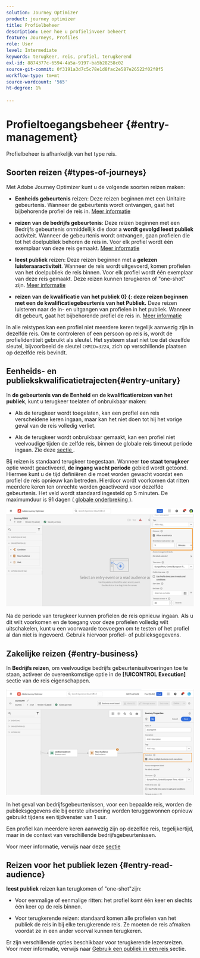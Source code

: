 ```yaml
---
solution: Journey Optimizer
product: journey optimizer
title: Profielbeheer
description: Leer hoe u profielinvoer beheert
feature: Journeys, Profiles
role: User
level: Intermediate
keywords: terugkeer, reis, profiel, terugkerend
exl-id: 8874377c-6594-4a5a-9197-ba5b28258c02
source-git-commit: 0f3191a3d7c5c78e1d8fac2e587e26522f02f8f5
workflow-type: tm+mt
source-wordcount: '565'
ht-degree: 1%

---
```



# Profieltoegangsbeheer {#entry-management}

Profielbeheer is afhankelijk van het type reis.

## Soorten reizen {#types-of-journeys}

Met Adobe Journey Optimizer kunt u de volgende soorten reizen maken:

* **Eenheids gebeurtenis** reizen: Deze reizen beginnen met een Unitaire gebeurtenis. Wanneer de gebeurtenis wordt ontvangen, gaat het bijbehorende profiel de reis in. [Meer informatie](#entry-unitary)

* **reizen van de bedrijfs gebeurtenis**: Deze reizen beginnen met een Bedrijfs gebeurtenis onmiddellijk die door a **wordt gevolgd leest publiek** activiteit. Wanneer de gebeurtenis wordt ontvangen, gaan profielen die tot het doelpubliek behoren de reis in. Voor elk profiel wordt één exemplaar van deze reis gemaakt. [Meer informatie](#entry-business)

* **leest publiek** reizen: Deze reizen beginnen met a **gelezen luisteraaractiviteit**. Wanneer de reis wordt uitgevoerd, komen profielen van het doelpubliek de reis binnen. Voor elk profiel wordt één exemplaar van deze reis gemaakt. Deze reizen kunnen terugkeren of &quot;one-shot&quot; zijn. [Meer informatie](#entry-read-audience)

* **reizen van de kwalificatie van het publiek 0&rbrace; &lbrace;: deze reizen beginnen met een de kwalificatiegebeurtenis van het Publiek.** Deze reizen luisteren naar de in- en uitgangen van profielen in het publiek. Wanneer dit gebeurt, gaat het bijbehorende profiel de reis in. [Meer informatie](#entry-unitary)

In alle reistypes kan een profiel niet meerdere keren tegelijk aanwezig zijn in dezelfde reis. Om te controleren of een persoon op reis is, wordt de profielidentiteit gebruikt als sleutel. Het systeem staat niet toe dat dezelfde sleutel, bijvoorbeeld de sleutel `CRMID=3224`, zich op verschillende plaatsen op dezelfde reis bevindt.

## Eenheids- en publiekskwalificatietrajecten{#entry-unitary}

In **de gebeurtenis van de Eenheid** en **de kwalificatiereizen van het publiek**, kunt u terugkeer toelaten of onbruikbaar maken:

* Als de terugkeer wordt toegelaten, kan een profiel een reis verscheidene keren ingaan, maar kan het niet doen tot hij het vorige geval van de reis volledig verliet.

* Als de terugkeer wordt onbruikbaar gemaakt, kan een profiel niet veelvoudige tijden de zelfde reis, binnen de globale reis timeout periode ingaan. Zie deze [ sectie ](../building-journeys/journey-properties.md#global_timeout).

Bij reizen is standaard terugkeer toegestaan. Wanneer **toe staat terugkeer** optie wordt geactiveerd, **de ingang wacht periode** gebied wordt getoond. Hiermee kunt u de tijd definiëren die moet worden gewacht voordat een profiel de reis opnieuw kan betreden. Hierdoor wordt voorkomen dat ritten meerdere keren ten onrechte worden geactiveerd voor dezelfde gebeurtenis. Het veld wordt standaard ingesteld op 5 minuten. De maximumduur is 91 dagen ([ globale onderbreking ](journey-properties.md#global_timeout)).

<!--
When a journey ends, its status is **[!UICONTROL Closed]**. New individuals can no longer enter the journey. Persons already in the journey automatically exit the journey. 
-->

![](assets/journey-re-entrance.png)

Na de periode van terugkeer kunnen profielen de reis opnieuw ingaan. Als u dit wilt voorkomen en de toegang voor deze profielen volledig wilt uitschakelen, kunt u een voorwaarde toevoegen om te testen of het profiel al dan niet is ingevoerd. Gebruik hiervoor profiel- of publieksgegevens.

<!--
Due to the 30-day journey timeout, when journey reentrance is not allowed, we cannot make sure the reentrance blocking will work more than 91 days. Indeed, as we remove all information about persons who entered the journey 91 days after they enter, we cannot know the person entered previously, more than 91 days ago. -->

## Zakelijke reizen {#entry-business}

<!--
Business events follow reentrance rules in the same way as for unitary events. If a journey allows reentrance, the next business event will be processed.
-->

In **Bedrijfs reizen**, om veelvoudige bedrijfs gebeurtenisuitvoeringen toe te staan, activeer de overeenkomstige optie in de **[!UICONTROL Execution]** sectie van de reis eigenschappen.

![](assets/business-entry.png)

In het geval van bedrijfsgebeurtenissen, voor een bepaalde reis, worden de publieksgegevens die bij eerste uitvoering worden teruggewonnen opnieuw gebruikt tijdens een tijdvenster van 1 uur.

Een profiel kan meerdere keren aanwezig zijn op dezelfde reis, tegelijkertijd, maar in de context van verschillende bedrijfsgebeurtenissen.

Voor meer informatie, verwijs naar deze [ sectie ](../event/about-creating-business.md)

## Reizen voor het publiek lezen {#entry-read-audience}

**leest publiek** reizen kan terugkomen of &quot;one-shot&quot;zijn:

* Voor eenmalige of eenmalige ritten: het profiel komt één keer en slechts één keer op de reis binnen.

* Voor terugkerende reizen: standaard komen alle profielen van het publiek de reis in bij elke terugkerende reis. Ze moeten de reis afmaken voordat ze in een ander voorval kunnen terugkeren.

Er zijn verschillende opties beschikbaar voor terugkerende lezersreizen. Voor meer informatie, verwijs naar [ Gebruik een publiek in een reis ](../building-journeys/read-audience.md) sectie.

<!--
After 91 days, a Read audience journey switches to the **Finished** status. This behavior is set for 91 days only (i.e. journey timeout default value) as all information about profiles who entered the journey is removed 91 days after they entered. Persons still in the journey automatically are impacted. They exit the journey after the 30 day timeout. 
-->
